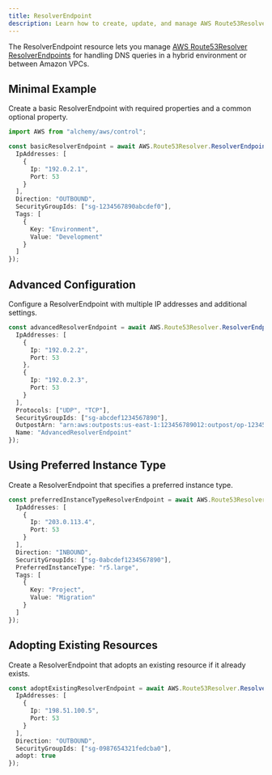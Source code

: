 ```yaml
---
title: ResolverEndpoint
description: Learn how to create, update, and manage AWS Route53Resolver ResolverEndpoints using Alchemy Cloud Control.
---
```



The ResolverEndpoint resource lets you manage [AWS Route53Resolver ResolverEndpoints](https://docs.aws.amazon.com/route53resolver/latest/userguide/) for handling DNS queries in a hybrid environment or between Amazon VPCs.

## Minimal Example

Create a basic ResolverEndpoint with required properties and a common optional property.

```ts
import AWS from "alchemy/aws/control";

const basicResolverEndpoint = await AWS.Route53Resolver.ResolverEndpoint("basicResolverEndpoint", {
  IpAddresses: [
    {
      Ip: "192.0.2.1",
      Port: 53
    }
  ],
  Direction: "OUTBOUND",
  SecurityGroupIds: ["sg-1234567890abcdef0"],
  Tags: [
    {
      Key: "Environment",
      Value: "Development"
    }
  ]
});
```

## Advanced Configuration

Configure a ResolverEndpoint with multiple IP addresses and additional settings.

```ts
const advancedResolverEndpoint = await AWS.Route53Resolver.ResolverEndpoint("advancedResolverEndpoint", {
  IpAddresses: [
    {
      Ip: "192.0.2.2",
      Port: 53
    },
    {
      Ip: "192.0.2.3",
      Port: 53
    }
  ],
  Protocols: ["UDP", "TCP"],
  SecurityGroupIds: ["sg-abcdef1234567890"],
  OutpostArn: "arn:aws:outposts:us-east-1:123456789012:outpost/op-1234567890abcdef0",
  Name: "AdvancedResolverEndpoint"
});
```

## Using Preferred Instance Type

Create a ResolverEndpoint that specifies a preferred instance type.

```ts
const preferredInstanceTypeResolverEndpoint = await AWS.Route53Resolver.ResolverEndpoint("preferredInstanceTypeResolverEndpoint", {
  IpAddresses: [
    {
      Ip: "203.0.113.4",
      Port: 53
    }
  ],
  Direction: "INBOUND",
  SecurityGroupIds: ["sg-0abcdef1234567890"],
  PreferredInstanceType: "r5.large",
  Tags: [
    {
      Key: "Project",
      Value: "Migration"
    }
  ]
});
```

## Adopting Existing Resources

Create a ResolverEndpoint that adopts an existing resource if it already exists.

```ts
const adoptExistingResolverEndpoint = await AWS.Route53Resolver.ResolverEndpoint("adoptExistingResolverEndpoint", {
  IpAddresses: [
    {
      Ip: "198.51.100.5",
      Port: 53
    }
  ],
  Direction: "OUTBOUND",
  SecurityGroupIds: ["sg-0987654321fedcba0"],
  adopt: true
});
```
